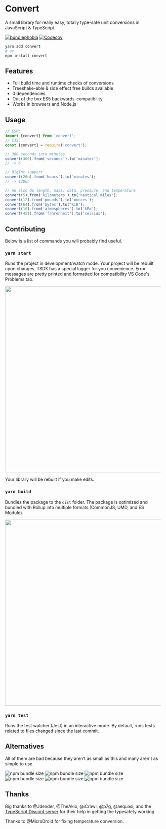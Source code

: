 # Convert

A small library for really easy, totally type-safe unit conversions in JavaScript & TypeScript.

[![bundlephobia](https://bundlephobia.com/api/stats-image?name=convert&version=1.0.1&wide=true)](https://bundlephobia.com/result?p=convert)
[![Codecov](https://img.shields.io/codecov/c/gh/pizzafox/convert)](https://codecov.io/gh/pizzafox/convert)

```sh
yarn add convert
# or
npm install convert
```

## Features

- Full build time and runtime checks of conversions
- Treeshake-able & side effect free builds available
- 0 dependencies
- Out of the box ES5 backwards-compatibility
- Works in browsers and Node.js

## Usage

```ts
// ESM:
import {convert} from 'convert';
// CJS:
const {convert} = require('convert');

// 360 seconds into minutes
convert(360).from('seconds').to('minutes');
// -> 6

// BigInt support
convert(20n).from('hours').to('minutes');
// -> 1200n

// We also do length, mass, data, pressure, and temperature
convert(5).from('kilometers').to('nautical miles');
convert(12).from('pounds').to('ounces');
convert(64).from('bytes').to('KiB');
convert(10).from('atmospheres').to('kPa');
convert(451).from('fahrenheit').to('celsius');
```

## Contributing

Below is a list of commands you will probably find useful.

### `yarn start`

Runs the project in development/watch mode. Your project will be rebuilt upon changes. TSDX has a special logger for you convenience. Error messages are pretty printed and formatted for compatibility VS Code's Problems tab.

<img src="https://user-images.githubusercontent.com/4060187/52168303-574d3a00-26f6-11e9-9f3b-71dbec9ebfcb.gif" width="600" />

Your library will be rebuilt if you make edits.

### `yarn build`

Bundles the package to the `dist` folder.
The package is optimized and bundled with Rollup into multiple formats (CommonJS, UMD, and ES Module).

<img src="https://user-images.githubusercontent.com/4060187/52168322-a98e5b00-26f6-11e9-8cf6-222d716b75ef.gif" width="600" />

### `yarn test`

Runs the test watcher (Jest) in an interactive mode.
By default, runs tests related to files changed since the last commit.

## Alternatives

All of them are bad because they aren't as small as this and many aren't as simple to use.

![npm bundle size](https://img.shields.io/bundlephobia/minzip/convert?label=convert)
![npm bundle size](https://img.shields.io/bundlephobia/minzip/uom?label=uom)
![npm bundle size](https://img.shields.io/bundlephobia/minzip/units-converter?label=units-converter)
![npm bundle size](https://img.shields.io/bundlephobia/minzip/safe-units?label=safe-units)
![npm bundle size](https://img.shields.io/bundlephobia/minzip/convert-units?label=convert-units)
![npm bundle size](https://img.shields.io/bundlephobia/minzip/js-quantities?label=js-quantities)

## Thanks

Big thanks to @Jdender, @TheAkio, @iCrawl, @p7g, @aequasi, and the [TypeScript Discord server](https://discord.gg/typescript) for their help in getting the typesafety working.

Thanks to @MicroDroid for fixing temperature conversion.
